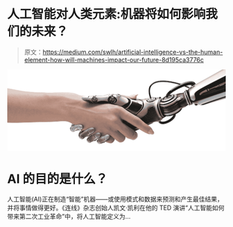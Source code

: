 # 人工智能对人类元素:机器将如何影响我们的未来？

> 原文：<https://medium.com/swlh/artificial-intelligence-vs-the-human-element-how-will-machines-impact-our-future-8d195ca3776c>

![](img/0be996ea0288491ce0b0dd2f811b4877.png)

# **AI 的目的是什么？**

人工智能(AI)正在制造“智能”机器——或使用模式和数据来预测和产生最佳结果，并将事情做得更好。《连线》杂志创始人凯文·凯利在他的 TED 演讲“人工智能如何带来第二次工业革命”中，将人工智能定义为…